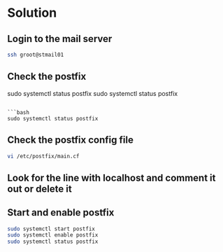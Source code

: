 # Solution

## Login to the mail server

```bash
ssh groot@stmail01
```

## Check the postfix
sudo systemctl status postfix
sudo systemctl status postfix
```service

```bash
sudo systemctl status postfix
```

## Check the postfix config file

```bash
vi /etc/postfix/main.cf
```

## Look for the line with localhost and comment it out or delete it

## Start and enable postfix

```bash
sudo systemctl start postfix
sudo systemctl enable postfix
sudo systemctl status postfix
```

